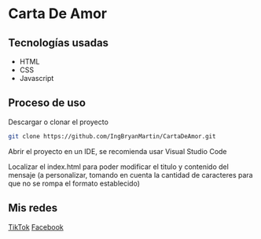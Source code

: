 # Carta De Amor

## Tecnologías usadas

- HTML
- CSS
- Javascript

## Proceso de uso

Descargar o clonar el proyecto

```bash
git clone https://github.com/IngBryanMartin/CartaDeAmor.git
```
Abrir el proyecto en un IDE, se recomienda usar Visual Studio Code

Localizar el index.html para poder modificar el titulo y contenido del mensaje (a personalizar, tomando en cuenta la cantidad de caracteres para que no se rompa el formato establecido)


## Mis redes

[TikTok](https://www.tiktok.com/@bryanghc)
[Facebook](https://www.facebook.com/XDemente)
